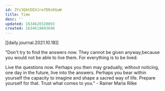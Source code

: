 ```yaml
---
id: ZYz3QAtDEXJra7D0sKGwW
title: Time
desc: ''
updated: 1634620320893
created: 1634619803696
---
```


[[daily.journal.2021.10.18]]

"Don't try to find the answers now. They cannot be given anyway,because you would not be able to live them. For everything is to be lived.

Live the questions now. Perhaps you then may gradually, without noticing, one day in the future, live into the answers. Perhaps you bear within yourself the capacity to imagine and shape a sacred way of life. Prepare yourself for that. Trust what comes to you." - Rainer Maria Rilke